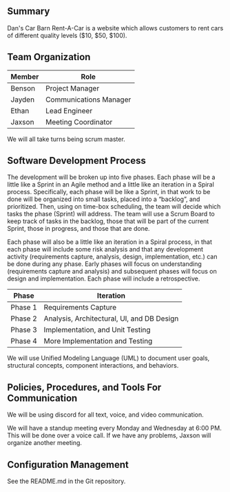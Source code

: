 ## Summary
Dan's Car Barn Rent-A-Car is a website which allows customers to rent cars of different quality
levels ($10, $50, $100).

## Team Organization
| Member | Role |
| ------ | ---- |
| Benson | Project Manager |
| Jayden | Communications Manager |
| Ethan  | Lead Engineer |
| Jaxson | Meeting Coordinator |

We will all take turns being scrum master.

## Software Development Process
The development will be broken up into five phases.  Each phase will be a little like a Sprint in an Agile 
method and a little like an iteration in a Spiral process.  Specifically, each phase will be like a Sprint, in that work to be done will be organized into small tasks, placed into a “backlog”, and prioritized. Then, using on time-box scheduling, the team will decide which tasks the phase (Sprint) will address. The team will use a Scrum Board to keep track of tasks in the backlog, those that will be part of the current 
Sprint, those in progress, and those that are done.

Each phase will also be a little like an iteration in a Spiral process, in that each phase will include some 
risk analysis and that any development activity (requirements capture, analysis, design, implementation, 
etc.) can be done during any phase.  Early phases will focus on understanding (requirements capture and 
analysis) and subsequent phases will focus on design and implementation.  Each phase will include a 
retrospective.

| Phase | Iteration |
| ----- | --------- |
| Phase 1 | Requirements Capture
| Phase 2 | Analysis, Architectural, UI, and DB Design
| Phase 3 | Implementation, and Unit Testing
| Phase 4 | More Implementation and Testing 

We will use Unified Modeling Language (UML) to document user goals, structural concepts, component 
interactions, and behaviors.

## Policies, Procedures, and Tools For Communication
We will be using discord for all text, voice, and video communication.

We will have a standup meeting every Monday and Wednesday at 6:00 PM. This will be done over a voice call. If we have any problems, Jaxson will organize another meeting.

## Configuration Management
See the README.md in the Git repository.
